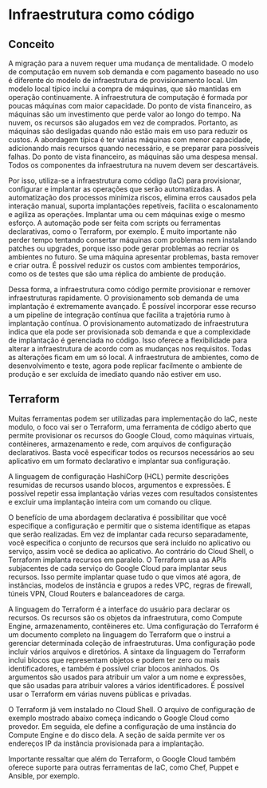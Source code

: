 # Infraestrutura como código

## Conceito
A migração para a nuvem requer uma mudança de mentalidade. O modelo de computação em nuvem sob demanda e com pagamento baseado no uso é diferente do modelo de infraestrutura de provisionamento local. Um modelo local típico inclui a compra de máquinas, que são mantidas em operação continuamente. A infraestrutura de computação é formada por poucas máquinas com maior capacidade. Do ponto de vista financeiro, as máquinas são um investimento que perde valor ao longo do tempo. Na nuvem, os recursos são alugados em vez de comprados. Portanto, as máquinas são desligadas quando não estão mais em uso para reduzir os custos. A abordagem típica é ter várias máquinas com menor capacidade, adicionando mais recursos quando necessário, e se preparar para possíveis falhas. Do ponto de vista financeiro, as máquinas são uma despesa mensal. Todos os componentes da infraestrutura na nuvem devem ser descartáveis. 

Por isso, utiliza-se a infraestrutura como código (IaC) para provisionar, configurar e implantar as operações que serão automatizadas. A automatização dos processos minimiza riscos, elimina erros causados pela interação manual, suporta implantações repetíveis, facilita o escalonamento e agiliza as operações. Implantar uma ou cem máquinas exige o mesmo esforço. A automação pode ser feita com scripts ou ferramentas declarativas, como o Terraform, por exemplo. É muito importante não perder tempo tentando consertar máquinas com problemas nem instalando patches ou upgrades, porque isso pode gerar problemas ao recriar os ambientes no futuro. Se uma máquina apresentar problemas, basta remover e criar outra. É possível reduzir os custos com ambientes temporários, como os de testes que são uma réplica do ambiente de produção.

Dessa forma, a infraestrutura como código permite provisionar e remover infraestruturas rapidamente. O provisionamento sob demanda de uma implantação é extremamente avançado. É possível incorporar esse recurso a um pipeline de integração contínua que facilita a trajetória rumo à implantação contínua. O provisionamento automatizado de infraestrutura indica que ela pode ser provisionada sob demanda e que a complexidade de implantação é gerenciada no código. Isso oferece a flexibilidade para alterar a infraestrutura de acordo com as mudanças nos requisitos. Todas as alterações ficam em um só local. A infraestrutura de ambientes, como de desenvolvimento e teste, agora pode replicar facilmente o ambiente de produção e ser excluída de imediato quando não estiver em uso. 

## Terraform

Muitas ferramentas podem ser utilizadas para implementação do IaC, neste modulo, o foco vai ser o Terraform, uma ferramenta de código aberto que permite provisionar os recursos do Google Cloud, como máquinas virtuais, contêineres, armazenamento e rede, com arquivos de configuração declarativos. Basta você especificar todos os recursos necessários ao seu aplicativo em um formato declarativo e implantar sua configuração. 

A linguagem de configuração HashiCorp (HCL) permite descrições resumidas de recursos usando blocos, argumentos e expressões. É possível repetir essa implantação várias vezes com resultados consistentes e excluir uma implantação inteira com um comando ou clique.

O benefício de uma abordagem declarativa é possibilitar que você especifique a configuração e permitir que o sistema identifique as etapas que serão realizadas. Em vez de implantar cada recurso separadamente, você especifica o conjunto de recursos que será incluído no aplicativo ou serviço, assim você se dedica ao aplicativo. Ao contrário do Cloud Shell, o Terraform implanta recursos em paralelo. O Terraform usa as APIs subjacentes de cada serviço do Google Cloud para implantar seus recursos. Isso permite implantar quase tudo o que vimos até agora, de instâncias, modelos de instância e grupos a redes VPC, regras de firewall, túneis VPN, Cloud Routers e balanceadores de carga.  

A linguagem do Terraform é a interface do usuário para declarar os recursos. Os recursos são os objetos da infraestrutura, como Compute Engine, armazenamento, contêineres etc. Uma configuração do Terraform é um documento completo na linguagem do Terraform que o instrui a gerenciar determinada coleção de infraestruturas. Uma configuração pode incluir vários arquivos e diretórios. A sintaxe da linguagem do Terraform inclui blocos que representam objetos e podem ter zero ou mais identificadores, e também é possível criar blocos aninhados. Os argumentos são usados para atribuir um valor a um nome e expressões, que são usadas para atribuir valores a vários identificadores. É possível usar o Terraform em várias nuvens públicas e privadas. 

O Terraform já vem instalado no Cloud Shell. O arquivo de configuração de exemplo mostrado abaixo começa indicando o Google Cloud como provedor. Em seguida, ele define a configuração de uma instância do Compute Engine e do disco dela. A seção de saída permite ver os endereços IP da instância provisionada para a implantação.

Importante ressaltar que além do Terraform, o Google Cloud também oferece suporte para outras ferramentas de IaC, como Chef, Puppet e Ansible, por exemplo.